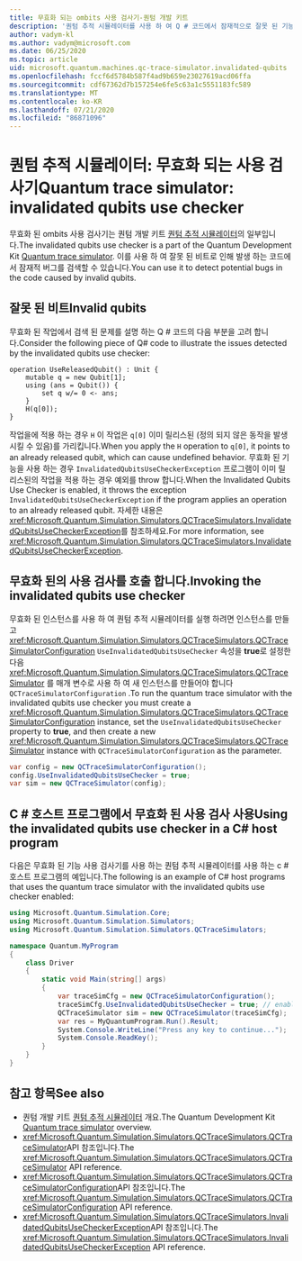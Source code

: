 ```yaml
---
title: 무효화 되는 ombits 사용 검사기-퀀텀 개발 키트
description: '퀀텀 추적 시뮬레이터를 사용 하 여 Q # 코드에서 잠재적으로 잘못 된 기능이 있는지 확인 하는 Microsoft QDK 무효화 된 사용 검사기에 대해 알아봅니다.'
author: vadym-kl
ms.author: vadym@microsoft.com
ms.date: 06/25/2020
ms.topic: article
uid: microsoft.quantum.machines.qc-trace-simulator.invalidated-qubits
ms.openlocfilehash: fccf6d5784b587f4ad9b659e23027619acd06ffa
ms.sourcegitcommit: cdf67362d7b157254e6fe5c63a1c5551183fc589
ms.translationtype: MT
ms.contentlocale: ko-KR
ms.lasthandoff: 07/21/2020
ms.locfileid: "86871096"
---
```

# <a name="quantum-trace-simulator-invalidated-qubits-use-checker"></a><span data-ttu-id="72de5-103">퀀텀 추적 시뮬레이터: 무효화 되는 사용 검사기</span><span class="sxs-lookup"><span data-stu-id="72de5-103">Quantum trace simulator: invalidated qubits use checker</span></span>

<span data-ttu-id="72de5-104">무효화 된 ombits 사용 검사기는 퀀텀 개발 키트 [퀀텀 추적 시뮬레이터](xref:microsoft.quantum.machines.qc-trace-simulator.intro)의 일부입니다.</span><span class="sxs-lookup"><span data-stu-id="72de5-104">The invalidated qubits use checker is a part of the Quantum Development Kit [Quantum trace simulator](xref:microsoft.quantum.machines.qc-trace-simulator.intro).</span></span> <span data-ttu-id="72de5-105">이를 사용 하 여 잘못 된 비트로 인해 발생 하는 코드에서 잠재적 버그를 검색할 수 있습니다.</span><span class="sxs-lookup"><span data-stu-id="72de5-105">You can use it to detect potential bugs in the code caused by invalid qubits.</span></span> 

## <a name="invalid-qubits"></a><span data-ttu-id="72de5-106">잘못 된 비트</span><span class="sxs-lookup"><span data-stu-id="72de5-106">Invalid qubits</span></span>

<span data-ttu-id="72de5-107">무효화 된 작업에서 검색 된 문제를 설명 하는 Q # 코드의 다음 부분을 고려 합니다.</span><span class="sxs-lookup"><span data-stu-id="72de5-107">Consider the following piece of Q# code to illustrate the issues detected by the invalidated qubits use checker:</span></span>

```qsharp
operation UseReleasedQubit() : Unit {
    mutable q = new Qubit[1];
    using (ans = Qubit()) {
        set q w/= 0 <- ans;
    }
    H(q[0]);
}
```

<span data-ttu-id="72de5-108">작업을에 적용 하는 경우 `H` 이 작업은 `q[0]` 이미 릴리스된 (정의 되지 않은 동작을 발생 시킬 수 있음)를 가리킵니다.</span><span class="sxs-lookup"><span data-stu-id="72de5-108">When you apply the `H` operation to `q[0]`, it points to an already released qubit, which can cause undefined behavior.</span></span> <span data-ttu-id="72de5-109">무효화 된 기능을 사용 하는 경우 `InvalidatedQubitsUseCheckerException` 프로그램이 이미 릴리스된의 작업을 적용 하는 경우 예외를 throw 합니다.</span><span class="sxs-lookup"><span data-stu-id="72de5-109">When the Invalidated Qubits Use Checker is enabled, it throws the exception `InvalidatedQubitsUseCheckerException` if the program applies an operation to an already released qubit.</span></span> <span data-ttu-id="72de5-110">자세한 내용은 <xref:Microsoft.Quantum.Simulation.Simulators.QCTraceSimulators.InvalidatedQubitsUseCheckerException>를 참조하세요.</span><span class="sxs-lookup"><span data-stu-id="72de5-110">For more information, see <xref:Microsoft.Quantum.Simulation.Simulators.QCTraceSimulators.InvalidatedQubitsUseCheckerException>.</span></span>

## <a name="invoking-the-invalidated-qubits-use-checker"></a><span data-ttu-id="72de5-111">무효화 된의 사용 검사를 호출 합니다.</span><span class="sxs-lookup"><span data-stu-id="72de5-111">Invoking the invalidated qubits use checker</span></span>

<span data-ttu-id="72de5-112">무효화 된 인스턴스를 사용 하 여 퀀텀 추적 시뮬레이터를 실행 하려면 인스턴스를 만들고 <xref:Microsoft.Quantum.Simulation.Simulators.QCTraceSimulators.QCTraceSimulatorConfiguration> `UseInvalidatedQubitsUseChecker` 속성을 **true**로 설정한 다음 <xref:Microsoft.Quantum.Simulation.Simulators.QCTraceSimulators.QCTraceSimulator> 를 매개 변수로 사용 하 여 새 인스턴스를 만들어야 합니다 `QCTraceSimulatorConfiguration` .</span><span class="sxs-lookup"><span data-stu-id="72de5-112">To run the quantum trace simulator with the invalidated qubits use checker you must create a <xref:Microsoft.Quantum.Simulation.Simulators.QCTraceSimulators.QCTraceSimulatorConfiguration> instance, set the `UseInvalidatedQubitsUseChecker` property to **true**, and then create a new <xref:Microsoft.Quantum.Simulation.Simulators.QCTraceSimulators.QCTraceSimulator> instance with `QCTraceSimulatorConfiguration` as the parameter.</span></span> 

```csharp
var config = new QCTraceSimulatorConfiguration();
config.UseInvalidatedQubitsUseChecker = true;
var sim = new QCTraceSimulator(config);
```


## <a name="using-the-invalidated-qubits-use-checker-in-a-c-host-program"></a><span data-ttu-id="72de5-113">C # 호스트 프로그램에서 무효화 된 사용 검사 사용</span><span class="sxs-lookup"><span data-stu-id="72de5-113">Using the invalidated qubits use checker in a C# host program</span></span>

<span data-ttu-id="72de5-114">다음은 무효화 된 기능 사용 검사기를 사용 하는 퀀텀 추적 시뮬레이터를 사용 하는 c # 호스트 프로그램의 예입니다.</span><span class="sxs-lookup"><span data-stu-id="72de5-114">The following is an example of C# host programs that uses the quantum trace simulator with the invalidated qubits use checker enabled:</span></span> 

```csharp
using Microsoft.Quantum.Simulation.Core;
using Microsoft.Quantum.Simulation.Simulators;
using Microsoft.Quantum.Simulation.Simulators.QCTraceSimulators;

namespace Quantum.MyProgram
{
    class Driver
    {
        static void Main(string[] args)
        {
            var traceSimCfg = new QCTraceSimulatorConfiguration();
            traceSimCfg.UseInvalidatedQubitsUseChecker = true; // enables UseInvalidatedQubitsUseChecker
            QCTraceSimulator sim = new QCTraceSimulator(traceSimCfg);
            var res = MyQuantumProgram.Run().Result;
            System.Console.WriteLine("Press any key to continue...");
            System.Console.ReadKey();
        }
    }
}
```

## <a name="see-also"></a><span data-ttu-id="72de5-115">참고 항목</span><span class="sxs-lookup"><span data-stu-id="72de5-115">See also</span></span>

- <span data-ttu-id="72de5-116">퀀텀 개발 키트 [퀀텀 추적 시뮬레이터](xref:microsoft.quantum.machines.qc-trace-simulator.intro) 개요.</span><span class="sxs-lookup"><span data-stu-id="72de5-116">The Quantum Development Kit [Quantum trace simulator](xref:microsoft.quantum.machines.qc-trace-simulator.intro) overview.</span></span>
- <span data-ttu-id="72de5-117"><xref:Microsoft.Quantum.Simulation.Simulators.QCTraceSimulators.QCTraceSimulator>API 참조입니다.</span><span class="sxs-lookup"><span data-stu-id="72de5-117">The <xref:Microsoft.Quantum.Simulation.Simulators.QCTraceSimulators.QCTraceSimulator> API reference.</span></span>
- <span data-ttu-id="72de5-118"><xref:Microsoft.Quantum.Simulation.Simulators.QCTraceSimulators.QCTraceSimulatorConfiguration>API 참조입니다.</span><span class="sxs-lookup"><span data-stu-id="72de5-118">The <xref:Microsoft.Quantum.Simulation.Simulators.QCTraceSimulators.QCTraceSimulatorConfiguration> API reference.</span></span>
- <span data-ttu-id="72de5-119"><xref:Microsoft.Quantum.Simulation.Simulators.QCTraceSimulators.InvalidatedQubitsUseCheckerException>API 참조입니다.</span><span class="sxs-lookup"><span data-stu-id="72de5-119">The <xref:Microsoft.Quantum.Simulation.Simulators.QCTraceSimulators.InvalidatedQubitsUseCheckerException> API reference.</span></span>